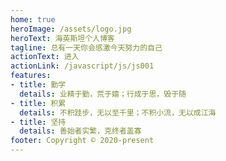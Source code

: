 ```yaml
---
home: true
heroImage: /assets/logo.jpg
heroText: 海英斯坦个人博客
tagline: 总有一天你会感激今天努力的自己
actionText: 进入
actionLink: /javascript/js/js001
features:
- title: 勤学
  details: 业精于勤，荒于嬉；行成于思，毁于随
- title: 积累
  details: 不积跬步，无以至千里；不积小流，无以成江海
- title: 坚持
  details: 善始者实繁，克终者盖寡
footer: Copyright © 2020-present
---
```


